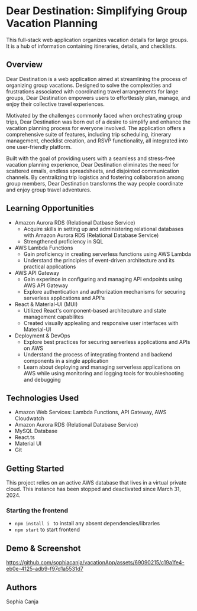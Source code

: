 # Dear Destination: Simplifying Group Vacation Planning

This full-stack web application organizes vacation details for large groups. It is a hub of information containing itineraries, details, and checklists.

## Overview

Dear Destination is a web application aimed at streamlining the process of organizing group vacations. Designed to solve the complexities and frustrations associated with coordinating travel arrangements for large groups, Dear Destination empowers users to effortlessly plan, manage, and enjoy their collective travel experiences.

Motivated by the challenges commonly faced when orchestrating group trips, Dear Destination was born out of a desire to simplify and enhance the vacation planning process for everyone involved. The application offers a comprehensive suite of features, including trip scheduling, itinerary management, checklist creation, and RSVP functionality, all integrated into one user-friendly platform.

Built with the goal of providing users with a seamless and stress-free vacation planning experience, Dear Destination eliminates the need for scattered emails, endless spreadsheets, and disjointed communication channels. By centralizing trip logistics and fostering collaboration among group members, Dear Destination transforms the way people coordinate and enjoy group travel adventures.

## Learning Opportunities
- Amazon Aurora RDS (Relational Datbase Service)
  - Acquire skills in setting up and administering relational databases with Amazon Aurora RDS (Relational Database Service)
  - Strengthened proficiency in SQL 
- AWS Lambda Functions
  - Gain proficiency in creating serverless functions using AWS Lambda
  - Understand the principles of event-driven architecture and its practical applications
- AWS API Gateway
  - Gain experince in configuring and managing API endpoints using AWS API Gateway
  - Explore authentication and authorization mechanisms for securing serverless applications and API's
- React & Material-UI (MUI)
  - Utilized React's component-based architecuture and state management capabilites
  - Created visually applealing and responsive user interfaces with Material-UI
- Deployment & DevOps
  - Explore best practices for securing serverless applications and APIs on AWS
  - Understand the process of integrating frontend and backend components in a single application
  - Learn about deploying and managing serverless applications on AWS while using monitoring and logging tools for troubleshooting and debugging

## Technologies Used
- Amazon Web Services: Lambda Functions, API Gateway, AWS Cloudwatch
- Amazon Aurora RDS (Relational Database Service)
- MySQL Database
- React.ts
- Material UI 
- Git 

## Getting Started
This project relies on an active AWS database that lives in a virtual private cloud. This instance has been stopped and deactivated since March 31, 2024. 

### Starting the frontend 
- `npm install i ` to install any absent dependencies/libraries
- `npm start` to start frontend

## Demo & Screenshot

https://github.com/sophiacanja/vacationApp/assets/69090215/c19a1fe4-eb0e-4125-adb9-f97d1a5531d7


## Authors
Sophia Canja

